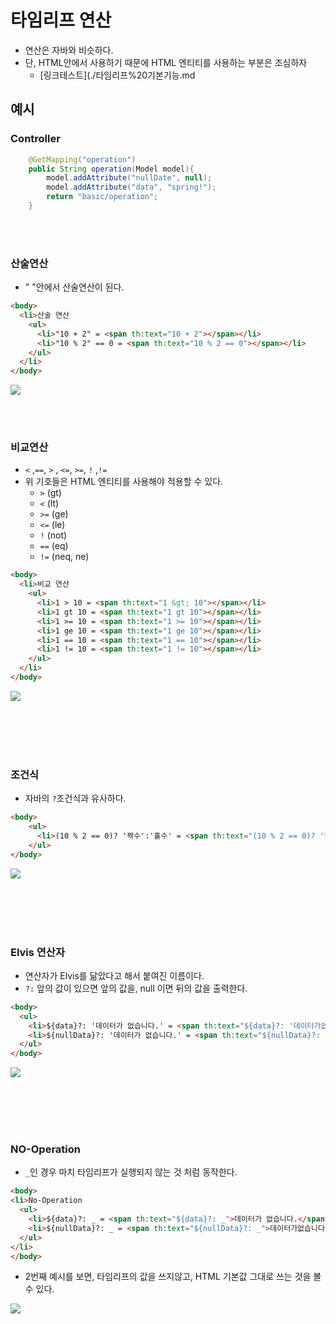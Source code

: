 # 타임리프 연산 
- 연산은 자바와 비슷하다. 
- 단, HTML안에서 사용하기 때문에 HTML 엔티티를 사용하는 부분은 조심하자 
  - [링크테스트](./타임리프%20기본기능.md

## 예시 
### Controller 
```java
    @GetMapping("operation")
    public String operation(Model model){
        model.addAttribute("nullDate", null);
        model.addAttribute("data", "spring!");
        return "basic/operation";
    }
```

<br></br>
### 산술연산 
 - " "안에서 산술연산이 된다.
```html
<body>
  <li>산술 연산
    <ul>
      <li>"10 + 2" = <span th:text="10 + 2"></span></li>
      <li>"10 % 2" == 0 = <span th:text="10 % 2 == 0"></span></li>
    </ul>
  </li>
</body>
```

<img src="https://user-images.githubusercontent.com/104331549/203631012-aed8c486-1289-4314-a11d-13d6cd7351ae.png">

<br></br>

### 비교연산 
 - `<` ,`==`, `>` , `<=`, `>=`, `!` ,`!=` 
 - 위 기호들은 HTML 엔티티를 사용해야 적용할 수 있다.
   - `>` (gt)
   - `<` (lt)
   - `>=` (ge)
   - `<=` (le)
   - `!` (not)
   - `==` (eq)
   - `!=` (neq, ne)
```html
<body>
  <li>비교 연산
    <ul>
      <li>1 > 10 = <span th:text="1 &gt; 10"></span></li>
      <li>1 gt 10 = <span th:text="1 gt 10"></span></li>
      <li>1 >= 10 = <span th:text="1 >= 10"></span></li>
      <li>1 ge 10 = <span th:text="1 ge 10"></span></li>
      <li>1 == 10 = <span th:text="1 == 10"></span></li>
      <li>1 != 10 = <span th:text="1 != 10"></span></li>
    </ul>
  </li>
</body>
```
<img src="https://user-images.githubusercontent.com/104331549/203631166-389fa0f7-6da3-4e19-a48d-cf8d85e512b8.png">



<br></br>
<br></br>

### 조건식
 - 자바의 `?`조건식과 유사하다.

```html
<body>
    <ul>
      <li>(10 % 2 == 0)? '짝수':'홀수' = <span th:text="(10 % 2 == 0)? '짝수':'홀수'"></span></li>
    </ul>
</body>
```

<img src="https://user-images.githubusercontent.com/104331549/203631953-549c2bf4-7c44-4a9c-ae5e-785d9c1f254d.png">

<br></br>
<br></br>

### Elvis 연산자
 - 연산자가 Elvis를 닮았다고 해서 붙여진 이름이다.
 - `?:` 앞의 값이 있으면 앞의 값을, null 이면 뒤의 값을 출력한다. 
```html
<body>
  <ul>
    <li>${data}?: '데이터가 없습니다.' = <span th:text="${data}?: '데이터가없습니다.'"></span></li>
    <li>${nullData}?: '데이터가 없습니다.' = <span th:text="${nullData}?: '데이터가 없습니다.'"></span></li>
  </ul>
</body>
```
<img src="https://user-images.githubusercontent.com/104331549/203634004-44f1258e-1341-4dcd-9454-1df595889aa8.png">

<br></br>
<br></br>

### NO-Operation
 - `_`인 경우 마치 타임리프가 실행되지 않는 것 처럼 동작한다.
```html
<body>
<li>No-Operation
  <ul>
    <li>${data}?: _ = <span th:text="${data}?: _">데이터가 없습니다.</span></li>
    <li>${nullData}?: _ = <span th:text="${nullData}?: _">데이터가없습니다.</span></li>
  </ul>
</li>
</body>
```

- 2번째 예시를 보면, 타임리프의 값을 쓰지않고, HTML 기본값 그대로 쓰는 것을 볼 수 있다.

<img src="https://user-images.githubusercontent.com/104331549/203634563-4a28e89b-b6ad-4610-a92b-136e95d9c403.png">